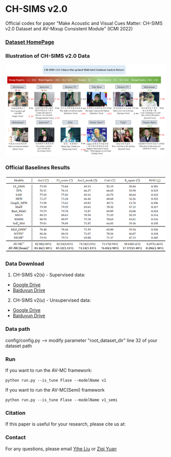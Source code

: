 # CH-SIMS v2.0

Official codes for paper "Make Acoustic and Visual Cues Matter: CH-SIMS v2.0 Dataset and AV-Mixup Consistent Module" (ICMI 2022)

### [Dataset HomePage](https://thuiar.github.io/sims.github.io/chsims)

### Illustration of CH-SIMS v2.0 Data
<p align="center">
  <img width="800" src="show/CH-SIMSv2.0.png">
</p>

### Official Baselines Results
<p align="center">
  <img width="800" src="show/ModelResults.png">
</p>

### Data Download

1. CH-SIMS v2(s) - Supervised data:
  - [Google Drive](https://drive.google.com/drive/folders/1wFvGS0ebKRvT3q6Xolot-sDtCNfz7HRA?usp=sharing)
  - [Baiduyun Drive]()

2. CH-SIMS v2(u) - Unsupervised data:
  - [Google Drive](https://drive.google.com/drive/folders/1llIbm3gwyJRwwk58RUQHWBNKjHI9vGGB?usp=sharing)
  - [Baiduyun Drive]()

### Data path

config/config.py --> modify parameter "root_dataset_dir" line 32 of your dataset path

### Run
If you want to run the AV-MC framework: 

```
python run.py --is_tune Flase --modelName v1
```

If you want to run the AV-MC(Semi) framework 

```
python run.py --is_tune Flase --modelName v1_semi
```
### Citation

If this paper is useful for your research, please cite us at: 

### Contact

For any questions, please email [Yihe Liu](mailto:512796310@qq.com) or [Ziqi Yuan](mailto:yzq21@mails.tsinghua.edu.cn)
